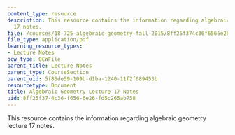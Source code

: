 ```yaml
---
content_type: resource
description: This resource contains the information regarding algebraic geometry lecture
  17 notes.
file: /courses/18-725-algebraic-geometry-fall-2015/8ff25f374c36f6566e26fd5c265ab758_MIT18_725F15_lec17.pdf
file_type: application/pdf
learning_resource_types:
- Lecture Notes
ocw_type: OCWFile
parent_title: Lecture Notes
parent_type: CourseSection
parent_uid: 5f85de59-109b-d1ba-1240-11f2f689453b
resourcetype: Document
title: Algebraic Geometry Lecture 17 Notes
uid: 8ff25f37-4c36-f656-6e26-fd5c265ab758
---
```

This resource contains the information regarding algebraic geometry lecture 17 notes.

